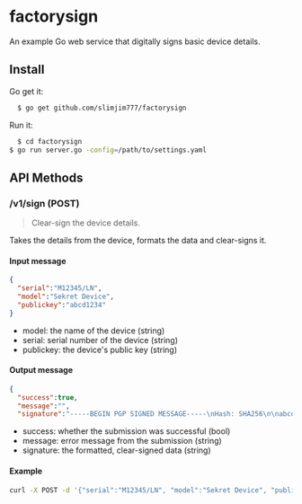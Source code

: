 # factorysign

An example Go web service that digitally signs basic device details.

## Install
Go get it:

  ```bash
	$ go get github.com/slimjim777/factorysign
  ```

Run it:
  ```bash
	$ cd factorysign
  $ go run server.go -config=/path/to/settings.yaml
  ```

## API Methods

### /v1/sign (POST)
> Clear-sign the device details.

Takes the details from the device, formats the data and clear-signs it.

#### Input message

  ```json
  {
    "serial":"M12345/LN",
    "model":"Sekret Device",
    "publickey":"abcd1234"
  }
  ```
- model: the name of the device (string)
- serial: serial number of the device (string)
- publickey: the device's public key (string)

#### Output message  

```json
{
  "success":true,
  "message":"",
  "signature":"-----BEGIN PGP SIGNED MESSAGE-----\nHash: SHA256\n\nabcd1234||Sekret Device||M12345/LN\n-----BEGIN PGP SIGNATURE-----\n\nwsFcBAEBCA...A5LT\n-----END PGP SIGNATURE-----"}
```
- success: whether the submission was successful (bool)
- message: error message from the submission (string)
- signature: the formatted, clear-signed data (string)

#### Example
```bash
curl -X POST -d '{"serial":"M12345/LN", "model":"Sekret Device", "publickey":"abcd1234"}' http://localhost:8080/v1/sign
```
